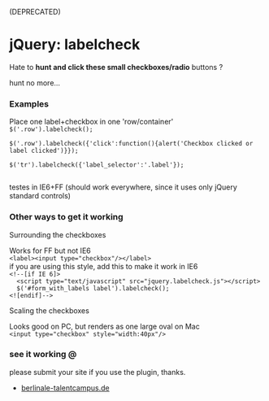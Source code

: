 (DEPRECATED)

<h1>jQuery: labelcheck</h1>

<p>Hate to <strong>hunt and click these small checkboxes/radio</strong> buttons ?</p>

<p>hunt no more...</p>

<h3>Examples</h3>

<p>Place one label+checkbox in one 'row/container'
<code>
$('.row').labelcheck(); <br>
$('.row').labelcheck({'click':function(){alert('Checkbox clicked or label clicked')}}); <br>
$('tr').labelcheck({'label_selector':'.label'}); <br>
</code></p>

<p>testes in IE6+FF (should work everywhere, since it uses only jQuery standard controls)</p>

<h3>Other ways to get it working</h3>

Surrounding the checkboxes

<p>Works for FF but not IE6
<code>
&lt;label&gt;&lt;input type="checkbox"/&gt;&lt;/label&gt;
</code>
if you are using this style, add this to make it work in IE6
<code>
&lt;!--[if IE 6]&gt;
  &lt;script type="text/javascript" src="jquery.labelcheck.js"&gt;&lt;/script&gt;
  $('#form_with_labels label').labelcheck();
&lt;![endif]--&gt;
</code></p>

Scaling the checkboxes

<p>Looks good on PC, but renders as one large oval on Mac
<code>
&lt;input type="checkbox" style="width:40px"/&gt;
</code></p>

<h3>see it working @</h3>

<p>please submit your site if you use the plugin, thanks.</p>

<ul>
<li><a href="http://www.berlinale-talentcampus.de/campus/news/board">berlinale-talentcampus.de</a></li>
</ul>
